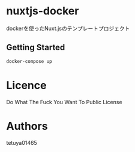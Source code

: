 # nuxtjs-docker
dockerを使ったNuxt.jsのテンプレートプロジェクト

## Getting Started
``` bash
docker-compose up
```

# Licence
Do What The Fuck You Want To Public License

# Authors
tetuya01465
